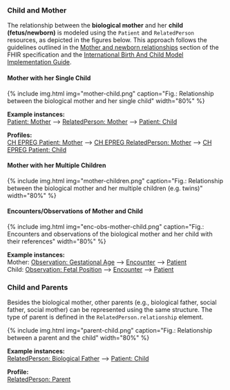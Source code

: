 ### Child and Mother
The relationship between the **biological mother** and her **child (fetus/newborn)** is modeled using the `Patient` and `RelatedPerson` resources, as depicted in the figures below. This approach follows the guidelines outlined in the [Mother and newborn relationships](https://hl7.org/fhir/R4/patient.html#maternity) section of the FHIR specification and the [International Birth And Child Model Implementation Guide](https://hl7.org/fhir/uv/ibcm/2024Sep/index.html).

#### Mother with her Single Child
{% include img.html img="mother-child.png" caption="Fig.: Relationship between the biological mother and her single child" width="80%" %}

**Example instances:**    
[Patient: Mother](Patient-UC1-KatrinKinderlieb.html) --> [RelatedPerson: Mother](RelatedPerson-UC1-RelatedPerson-Mother.html) --> [Patient: Child](Patient-UC1-Child.html)

**Profiles:**    
[CH EPREG Patient: Mother](StructureDefinition-ch-epreg-patient-mother.html) --> [CH EPREG RelatedPerson: Mother](StructureDefinition-ch-epreg-relatedperson-mother.html) --> [CH EPREG Patient: Child](StructureDefinition-ch-epreg-patient-child.html)

#### Mother with her Multiple Children  
{% include img.html img="mother-children.png" caption="Fig.: Relationship between the biological mother and her multiple children (e.g. twins)" width="80%" %}

#### Encounters/Observations of Mother and Child  
{% include img.html img="enc-obs-mother-child.png" caption="Fig.: Encounters and observations of the biological mother and her child with their references" width="80%" %}

**Example instances:**    
Mother: [Observation: Gestational Age](Observation-UC1-GestationalAgeInDays-20250205.html) --> [Encounter](Encounter-UC1-EncounterMother20250205.html) --> [Patient](Patient-UC1-KatrinKinderlieb.html)       
Child: [Observation: Fetal Position](Observation-UC1-FetalPosition-20250205.html) --> [Encounter](Encounter-UC1-EncounterChild20250205.html) --> [Patient](Patient-UC1-Child.html)  

### Child and Parents
Besides the biological mother, other parents (e.g., biological father, social father, social mother) can be represented using the same structure. The type of parent is defined in the `RelatedPerson.relationship` element.

{% include img.html img="parent-child.png" caption="Fig.: Relationship between a parent and the child" width="80%" %}

**Example instances:**   
[RelatedPerson: Biological Father](RelatedPerson-UC1-RelatedPerson-BiologicalFather.html) --> [Patient: Child](Patient-UC1-Child.html)

**Profile:**   
[RelatedPerson: Parent](StructureDefinition-ch-epreg-relatedperson-parent.html)
